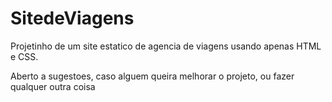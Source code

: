 # SitedeViagens
<p>Projetinho de um site estatico de agencia de viagens usando apenas HTML e CSS.</p>
<p> Aberto a sugestoes, caso alguem queira melhorar o projeto, ou fazer qualquer outra coisa</p>
